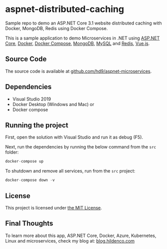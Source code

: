 # aspnet-distributed-caching
Sample repo to demo an ASP.NET Core 3.1 website distributed
caching with Docker, MongoDB, Redis using Docker Compose.

This is a sample application to demo Microservices in .NET
using [ASP.NET Core](https://dotnet.microsoft.com/apps/aspnet),
[Docker](https://www.docker.com/),
[Docker Compose](https://docs.docker.com/compose/), 
[MongoDB](https://www.mongodb.com/), [MySQL](https://www.mysql.com/) and
[Redis](https://redis.io/), [Vue.js](https://vuejs.org/).

## Source Code
The source code is available at
[github.com/hd9/aspnet-microservices](https://github.com/hd9/aspnet-distributed-caching).

## Dependencies
* Visual Studio 2019
* Docker Desktop (Windows and Mac) or 
* Docker compose


## Running the project
First, open the solution with Visual Studio and run it as
debug (F5).

Next, run the dependencies by running the below command
from the `src` folder:
```s
docker-compose up
```

To shutdown and remove all services, run
from the `src` project:
```s
docker-compose down -v
```

## License
This project is licensed under
[the MIT License](https://opensource.org/licenses/MIT).

## Final Thoughts
To learn more about this app, ASP.NET Core, Docker, Azure, Kubernetes,
Linux and microservices, check my blog at:
[blog.hildenco.com](https://blog.hildenco.com)

